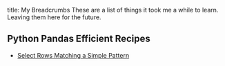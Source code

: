 title: My Breadcrumbs
These are a list of things it took me a while to learn. Leaving them here for the future.

## Python Pandas Efficient Recipes
- [Select Rows Matching a Simple Pattern](bc/efficient_selection_simple_pattern.md)
